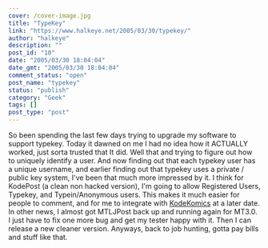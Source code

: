 ```yaml
---
cover: /cover-image.jpg
title: "TypeKey"
link: "https://www.halkeye.net/2005/03/30/typekey/"
author: "halkeye"
description: ""
post_id: "10"
date: "2005/03/30 18:04:04"
date_gmt: "2005/03/30 18:04:04"
comment_status: "open"
post_name: "typekey"
status: "publish"
category: "Geek"
tags: []
post_type: "post"
---
```


So been spending the last few days trying to upgrade my software to support typekey. Today it dawned on me I had no idea how it ACTUALLY worked, just sorta trusted that It did. Well that and trying to figure out how to uniquely identify a user. And now finding out that each typekey user has a unique username, and earlier finding out that typekey uses a private / public key system, I've been that much more impressed by it. I think for KodePost (a clean non hacked version), I'm going to allow Registered Users, Typekey, and Typein/Anonymous users. This makes it much easier for people to comment, and for me to integrate with [KodeKomics](http://www.kodekomics.com) at a later date. In other news, I almost got MTLJPost back up and running again for MT3.0. I just have to fix one more bug and get my tester happy with it. Then I can release a new cleaner version. Anyways, back to job hunting, gotta pay bills and stuff like that.